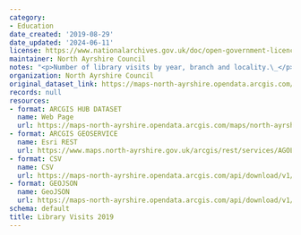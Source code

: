 ```yaml
---
category:
- Education
date_created: '2019-08-29'
date_updated: '2024-06-11'
license: https://www.nationalarchives.gov.uk/doc/open-government-licence/version/3/
maintainer: North Ayrshire Council
notes: "<p>Number of library visits by year, branch and locality.\_</p>"
organization: North Ayrshire Council
original_dataset_link: https://maps-north-ayrshire.opendata.arcgis.com/maps/north-ayrshire::library-visits-2019
records: null
resources:
- format: ARCGIS HUB DATASET
  name: Web Page
  url: https://maps-north-ayrshire.opendata.arcgis.com/maps/north-ayrshire::library-visits-2019
- format: ARCGIS GEOSERVICE
  name: Esri REST
  url: https://www.maps.north-ayrshire.gov.uk/arcgis/rest/services/AGOL/Open_Data_Portal3/MapServer/30
- format: CSV
  name: CSV
  url: https://maps-north-ayrshire.opendata.arcgis.com/api/download/v1/items/2fdfac8417ea43c9b97bd8fd0cbcc4e3/csv?layers=30
- format: GEOJSON
  name: GeoJSON
  url: https://maps-north-ayrshire.opendata.arcgis.com/api/download/v1/items/2fdfac8417ea43c9b97bd8fd0cbcc4e3/geojson?layers=30
schema: default
title: Library Visits 2019
---
```

